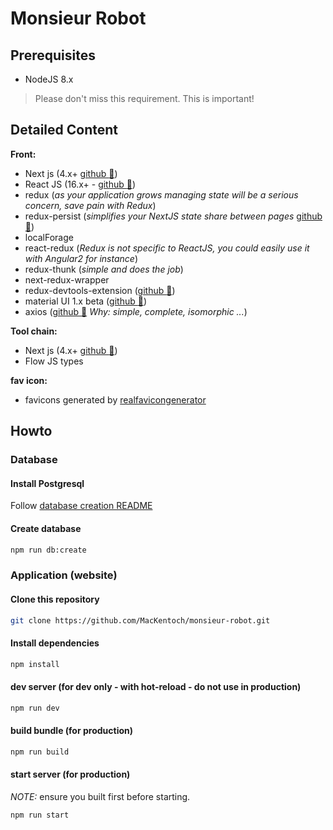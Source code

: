# Monsieur Robot

## Prerequisites

- NodeJS 8.x
> Please don't miss this requirement. This is important!

## Detailed Content

**Front:**

- Next js (4.x+ [github :link:](https://github.com/zeit/next.js))
- React JS (16.x+ - [github :link:](https://github.com/facebook/react))
- redux (*as your application grows managing state will be a serious concern, save pain with Redux*)
- redux-persist (*simplifies your NextJS state share between pages* [github :link:](https://github.com/rt2zz/redux-persist))
- localForage
- react-redux (*Redux is not specific to ReactJS, you could easily use it with Angular2 for instance*)
- redux-thunk (*simple and does the job*)
- next-redux-wrapper
- redux-devtools-extension ([github :link:](https://github.com/zalmoxisus/redux-devtools-extension#redux-devtools-extension))
- material UI 1.x beta ([github :link:](https://github.com/callemall/material-ui/tree/v1-beta))
- axios ([github :link:](https://github.com/mzabriskie/axios) *Why: simple, complete, isomorphic ...*)

**Tool chain:**

- Next js (4.x+ [github :link:](https://github.com/zeit/next.js))
- Flow JS types

**fav icon:**

- favicons generated by [realfavicongenerator](https://realfavicongenerator.net/)

## Howto

### Database


#### Install Postgresql

Follow [database creation README](./db/README.md)

#### Create database

```bash
npm run db:create
```

### Application (website)

#### Clone this repository

  ```bash
  git clone https://github.com/MacKentoch/monsieur-robot.git
  ```

#### Install dependencies

```bash
npm install
  ```

#### dev server (for dev only - with hot-reload - do not use in production)

```bash
npm run dev
```


#### build bundle (for production)

  ```bash
  npm run build
  ```

#### start server (for production)

*NOTE:* ensure you built first before starting.

  ```bash
  npm run start
  ```
